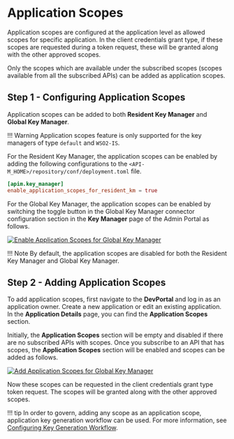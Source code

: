 # Application Scopes

Application scopes are configured at the application level as allowed scopes for specific application. In the client credentials grant type, if these scopes are requested during a token request, these will be granted along with the other approved scopes.

Only the scopes which are available under the subscribed scopes (scopes available from all the subscribed APIs) can be added as application scopes.

## Step 1 - Configuring Application Scopes

Application scopes can be added to both **Resident Key Manager** and **Global Key Manager**.

!!! Warning
    Application scopes feature is only supported for the key managers of type `default` and `WSO2-IS`. 

For the Resident Key Manager, the application scopes can be enabled by adding the following configurations to the `<API-M_HOME>/repository/conf/deployment.toml` file.

``` toml
[apim.key_manager]
enable_application_scopes_for_resident_km = true
```

For the Global Key Manager, the application scopes can be enabled by switching the toggle button in the Global Key Manager connector configuration section in the **Key Manager** page of the Admin Portal as follows.

[![Enable Application Scopes for Global Key Manager]({{base_path}}/assets/img/administer/enable-application-scopes.png)]({{base_path}}/assets/img/administer/enable-application-scopes.png)

!!! Note
    By default, the application scopes are disabled for both the Resident Key Manager and Global Key Manager.

## Step 2 - Adding Application Scopes

To add application scopes, first navigate to the **DevPortal** and log in as an application owner. Create a new application or edit an existing application. In the **Application Details** page, you can find the **Application Scopes** section.

Initially, the **Application Scopes** section will be empty and disabled if there are no subscribed APIs with scopes. Once you subscribe to an API that has scopes, the **Application Scopes** section will be enabled and scopes can be added as follows.

[![Add Application Scopes for Global Key Manager]({{base_path}}/assets/img/administer/add-application-scopes.png)]({{base_path}}/assets/img/administer/add-application-scopes.png)

Now these scopes can be requested in the client credentials grant type token request. The scopes will be granted along with the other approved scopes.

!!! tip
    In order to govern, adding any scope as an application scope, application key generation workflow can be used. For more information, see [Configuring Key Generation Workflow]({{base_path}}/consume/manage-application/advanced-topics/adding-an-application-key-generation-workflow/).